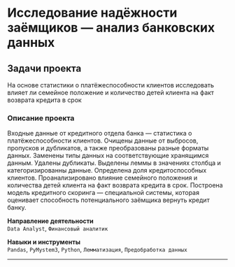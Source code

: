 # Исследование надёжности заёмщиков — анализ банковских данных

## Задачи проекта  

На основе статистики о платёжеспособности клиентов исследовать влияет ли семейное положение и количество детей клиента на факт возврата кредита в срок

### Описание проекта

Входные данные от кредитного отдела банка  — статистика о платёжеспособности клиентов. 
Очищены данные от выбросов, пропусков и дубликатов, а также преобразованы разные форматы данных. Заменены типы данных на соответствующие хранящимся данным. Удалены дубликаты. Выделены леммы в значениях столбца и категоризированны данные.
Определена доля кредитоспособных клиентов.
Проанализировано влияние семейного положения и количества детей клиента на факт возврата кредита в срок. 
Построена модель кредитного скоринга — специальной системы, которая оценивает способность потенциального заёмщика вернуть кредит банку.

**Направление деятельности**  
`Data Analyst`, `Финансовый аналитик`

**Навыки и инструменты**  
`Pandas`, `PyMystem3`, `Python`, `Лемматизация`, `Предобработка данных`

---
